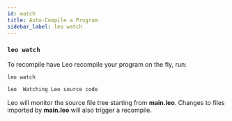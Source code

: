```yaml
---
id: watch
title: Auto-Compile a Program
sidebar_label: leo watch
---
```


### `leo watch`

To recompile have Leo recompile your program on the fly, run:
```
leo watch
```
```bash title="console output:"
leo  Watching Leo source code
```
Leo will monitor the source file tree starting from **main.leo**.
Changes to files imported by **main.leo** will also trigger a recompile.